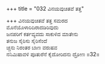 +++
title = "032 ವಿನಯವುಚಿತವೆ ತತ್ತ"

+++
ವಿನಯವುಚಿತವೆ ತತ್ತ ಸಮರದ  
ಮೊನೆಯೊಳಾರಿದಿರಾದಡಿರಿವುದು  
ಜನಪರಿಗೆ ಕರ್ತವ್ಯವದು ಸಾಕುಳಿದ ಮಾತೇನು  
ತನುಜ ಸೈರಿಸು ಸೈರಿಸೆಂದೆ  
ಚ್ಚನು ನಿರಂತರ ಬಾಣ ವರುಷವ  
ನನಿಮಿಷಾವಳಿ ಪೂತುರೆನೆ ಕೈದೋರಿದನು ದ್ರೋಣ      ॥32॥